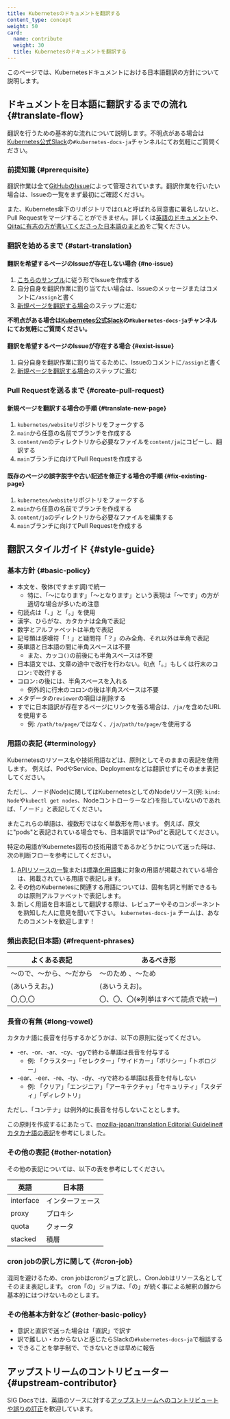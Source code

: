 ```yaml
---
title: Kubernetesのドキュメントを翻訳する
content_type: concept
weight: 50
card:
  name: contribute
  weight: 30
  title: Kubernetesのドキュメントを翻訳する
---
```


<!-- overview -->

このページでは、Kubernetesドキュメントにおける日本語翻訳の方針について説明します。

<!-- body -->

## ドキュメントを日本語に翻訳するまでの流れ {#translate-flow}

翻訳を行うための基本的な流れについて説明します。不明点がある場合は[Kubernetes公式Slack](http://slack.kubernetes.io/)の`#kubernetes-docs-ja`チャンネルにてお気軽にご質問ください。

### 前提知識 {#prerequisite}

翻訳作業は全て[GitHubのIssue](https://github.com/kubernetes/website/issues?q=is%3Aissue+is%3Aopen+label%3Alanguage%2Fja)によって管理されています。翻訳作業を行いたい場合は、Issueの一覧をまず最初にご確認ください。

また、Kubernetes傘下のリポジトリでは`CLA`と呼ばれる同意書に署名しないと、Pull Requestをマージすることができません。詳しくは[英語のドキュメント](https://github.com/kubernetes/community/blob/master/CLA.md)や、[Qiitaに有志の方が書いてくださった日本語のまとめ](https://qiita.com/jlandowner/items/d14d9bc8797a62b65e67)をご覧ください。

### 翻訳を始めるまで {#start-translation}

#### 翻訳を希望するページのIssueが存在しない場合 {#no-issue}

1. [こちらのサンプル](https://github.com/kubernetes/website/issues/22340)に従う形でIssueを作成する
2. 自分自身を翻訳作業に割り当てたい場合は、Issueのメッセージまたはコメントに`/assign`と書く
3. [新規ページを翻訳する場合](#translate-new-page)のステップに進む

**不明点がある場合は[Kubernetes公式Slack](http://slack.kubernetes.io/)の`#kubernetes-docs-ja`チャンネルにてお気軽にご質問ください。**

#### 翻訳を希望するページのIssueが存在する場合 {#exist-issue}

1. 自分自身を翻訳作業に割り当てるために、Issueのコメントに`/assign`と書く
2. [新規ページを翻訳する場合](#translate-new-page)のステップに進む

### Pull Requestを送るまで {#create-pull-request}

#### 新規ページを翻訳する場合の手順 {#translate-new-page}

1. `kubernetes/website`リポジトリをフォークする
2. `main`から任意の名前でブランチを作成する
3. `content/en`のディレクトリから必要なファイルを`content/ja`にコピーし、翻訳する
4. `main`ブランチに向けてPull Requestを作成する

#### 既存のページの誤字脱字や古い記述を修正する場合の手順 {#fix-existing-page}

1. `kubernetes/website`リポジトリをフォークする
2. `main`から任意の名前でブランチを作成する
3. `content/ja`のディレクトリから必要なファイルを編集する
4. `main`ブランチに向けてPull Requestを作成する

## 翻訳スタイルガイド {#style-guide}

### 基本方針 {#basic-policy}

- 本文を、敬体(ですます調)で統一
    - 特に、「〜になります」「〜となります」という表現は「〜です」の方が適切な場合が多いため注意
- 句読点は「、」と「。」を使用
- 漢字、ひらがな、カタカナは全角で表記
- 数字とアルファベットは半角で表記
- 記号類は感嘆符「！」と疑問符「？」のみ全角、それ以外は半角で表記
- 英単語と日本語の間に半角スペースは不要
  - また、カッコ`()`の前後にも半角スペースは不要
- 日本語文では、文章の途中で改行を行わない。句点「。」もしくは行末のコロン`:`で改行する
- コロン`:`の後には、半角スペースを入れる
  - 例外的に行末のコロンの後は半角スペースは不要
- メタデータの`reviewer`の項目は削除する
- すでに日本語訳が存在するページにリンクを張る場合は、`/ja/`を含めたURLを使用する
  - 例: `/path/to/page/`ではなく、`/ja/path/to/page/`を使用する

### 用語の表記 {#terminology}

Kubernetesのリソース名や技術用語などは、原則としてそのままの表記を使用します。
例えば、PodやService、Deploymentなどは翻訳せずにそのまま表記してください。

ただし、ノード(Node)に関してはKubernetesとしてのNodeリソース(例: `kind: Node`や`kubectl get nodes`、Nodeコントローラーなど)を指していないのであれば、「ノード」と表記してください。

またこれらの単語は、複数形ではなく単数形を用います。
例えば、原文に"pods"と表記されている場合でも、日本語訳では"Pod"と表記してください。

特定の用語がKubernetes固有の技術用語であるかどうかについて迷った時は、次の判断フローを参考にしてください。

1. [APIリソースの一覧](https://kubernetes.io/docs/reference/kubernetes-api/)または[標準化用語集](https://kubernetes.io/ja/docs/reference/glossary/?fundamental=true)に対象の用語が掲載されている場合は、掲載されている用語で表記します。
2. その他のKubernetesに関連する用語については、固有名詞と判断できるものは原則アルファベットで表記します。
3. 新しく用語を日本語として翻訳する際は、レビュアーやそのコンポーネントを熟知した人に意見を聞いて下さい。
`kubernetes-docs-ja` チームは、あなたのコメントを歓迎します！

### 頻出表記(日本語) {#frequent-phrases}

よくある表記 | あるべき形
--------- | ---------
〜ので、〜から、〜だから| 〜のため 、〜ため
(あいうえお。)| (あいうえお)。
〇,〇,〇|〇、〇、〇(※列挙はすべて読点で統一)

### 長音の有無 {#long-vowel}

カタカナ語に長音を付与するかどうかは、以下の原則に従ってください。

- -er、-or、-ar、-cy、-gyで終わる単語は長音を付与する
  - 例: 「クラスター」「セレクター」「サイドカー」「ポリシー」「トポロジー」
- -ear、-eer、-re、-ty、-dy、-ryで終わる単語は長音を付与しない
  - 例: 「クリア」「エンジニア」「アーキテクチャ」「セキュリティ」「スタディ」「ディレクトリ」

ただし、「コンテナ」は例外的に長音を付与しないこととします。

この原則を作成するにあたって、[mozilla-japan/translation Editorial Guideline#カタカナ語の表記](https://github.com/mozilla-japan/translation/wiki/Editorial-Guideline#カタカナ語の表記)を参考にしました。

### その他の表記 {#other-notation}

その他の表記については、以下の表を参考にしてください。

英語 | 日本語
--------- | ---------
interface | インターフェース
proxy | プロキシ
quota|クォータ
stacked | 積層

### cron jobの訳し方に関して {#cron-job}

混同を避けるため、cron jobはcronジョブと訳し、CronJobはリソース名としてそのまま表記します。
cron「の」ジョブは、「の」が続く事による解釈の難から基本的にはつけないものとします。

### その他基本方針など {#other-basic-policy}

- 意訳と直訳で迷った場合は「直訳」で訳す
- 訳で難しい・わからないと感じたらSlackの`#kubernetes-docs-ja`で相談する
- できることを挙手制で、できないときは早めに報告

## アップストリームのコントリビューター {#upstream-contributor}

SIG Docsでは、英語のソースに対する[アップストリームへのコントリビュートや誤りの訂正](/docs/contribute/intermediate#localize-content)を歓迎しています。
